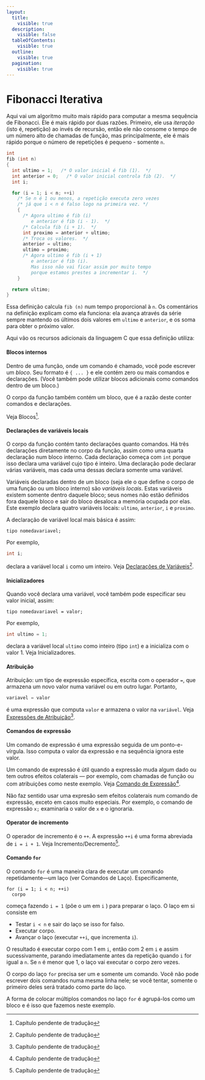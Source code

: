 ```yaml
---
layout:
  title:
    visible: true
  description:
    visible: false
  tableOfContents:
    visible: true
  outline:
    visible: true
  pagination:
    visible: true
---
```


# Fibonacci Iterativa

Aqui vai um algoritmo muito mais rápido para computar a mesma sequência de Fibonacci. Ele é mais rápido por duas razões. Primeiro, ele usa _iteração_ (isto é, repetição) ao invés de recursão, então ele não consome o tempo de um número alto de chamadas de função, mas principalmente, ele é mais rápido porque o número de repetições é pequeno - somente `n`.

```c
int
fib (int n)
{
  int ultimo = 1;   /* O valor inicial é fib (1).  */
  int anterior = 0;   /* O valor inicial controla fib (2).  */
  int i;

  for (i = 1; i < n; ++i)
    /* Se n é 1 ou menos, a repetição executa zero vezes
    /* já que i < n é falso logo na primeira vez. */
    {
      /* Agora ultimo é fib (i)
         e anterior é fib (i - 1).  */
      /* Calcula fib (i + 1).  */
      int proximo = anterior + ultimo;
      /* Troca os valores.  */
      anterior = ultimo;
      ultimo = proximo;
      /* Agora ultimo é fib (i + 1)
         e anterior é fib (i).
         Mas isso não vai ficar assim por muito tempo
         porque estamos prestes a incrementar i.  */
    }

  return ultimo;
}
```

Essa definição calcula `fib (n)` num tempo proporcional à `n`. Os comentários na definição explicam  como ela funciona: ela avança através da série sempre mantendo os últimos dois valores em `ultimo` e `anterior`, e os soma para obter o próximo valor.

Aqui vão os recursos adicionais da linguagem C que essa definição utiliza:

#### **Blocos internos**

Dentro de uma função, onde um comando é chamado, você pode escrever um _bloco_. Seu formato é `{ ... }` e ele contém zero ou mais comandos e declarações. (Você também pode utilizar blocos adicionais como comandos dentro de um bloco.)

O corpo da função também contém um bloco, que é a razão deste conter comandos e declarações.

Veja Blocos[^1].

#### **Declarações de variáveis locais**

O corpo da função contém tanto declarações quanto comandos. Há três declarações diretamente no corpo da função, assim como uma quarta declaração num bloco interno. Cada declaração começa com `int` porque isso declara uma variável cujo tipo é inteiro. Uma declaração pode declarar várias variáveis, mas cada uma dessas declara somente uma variável.

Variáveis declaradas dentro de um bloco (seja ele o que define o corpo de uma função ou um bloco interno) são _variáveis locais_. Estas variáveis existem somente dentro daquele bloco; seus nomes não estão definidos fora daquele bloco e sair do bloco desaloca a memória ocupada por elas. Este exemplo declara quatro variáveis locais: `ultimo`, `anterior`, `i` e `proximo`.  &#x20;

A declaração de variável local mais básica é assim:

```
tipo nomedavariavel;
```

Por exemplo,

```c
int i;
```

declara a variável local `i` como um inteiro. Veja [Declarações de Variáveis](#user-content-fn-2)[^2].

#### **Inicializadores**

Quando você declara uma variável, você também pode especificar seu valor inicial, assim:

```
tipo nomedavariavel = valor;
```

Por exemplo,

```c
int ultimo = 1;
```

declara a variável local `ultimo` como inteiro (tipo `int`) e a inicializa com o valor 1. Veja Inicializadores.

#### **Atribuição**

Atribuição: um tipo de expressão específica, escrita com o operador `=`, que armazena um novo valor numa variável ou em outro lugar. Portanto,

```c
variavel = valor
```

é uma expressão que computa `valor` e armazena o valor na `variável`. Veja [Expressões de Atribuição](#user-content-fn-3)[^3].

#### **Comandos de expressão**

Um comando de expressão é uma expressão seguida de um ponto-e-vírgula. Isso computa o valor da expressão e na sequência ignora este valor.

Um comando de expressão é útil quando a expressão muda algum dado ou tem outros efeitos colaterais — por exemplo, com chamadas de função ou com atribuições como neste exemplo. Veja [Comando de Expressão](#user-content-fn-4)[^4].

Não faz sentido usar uma expresão sem efeitos colaterais num comando de expressão, exceto em casos muito especiais. Por exemplo, o comando de expressão `x;` examinaria o valor de `x` e o ignoraria.

#### **Operator de incremento**

O operador de incremento é o `++`. A expressão `++i` é uma forma abreviada de `i = i + 1`. Veja Incremento/Decremento[^5].

#### Comando `for`

O comando `for` é uma maneira clara de executar um comando repetidamente—um laço (ver Comandos de Laço). Especificamente,

```
for (i = 1; i < n; ++i)
  corpo
```

começa fazendo `i = 1` (põe o um em `i` ) para preparar o laço. O laço em si consiste em

* Testar `i < n` e sair do laço se isso for falso.
* Executar corpo.
* Avançar o laço (executar `++i`, que incrementa `i`).

O resultado é executar corpo com 1 em `i`, então com 2 em `i` e assim sucessivamente, parando imediatamente antes da repetição quando `i` for igual a `n`. Se `n` é menor que 1, o laço vai executar o corpo zero vezes.

O corpo do laço `for` precisa ser um e somente um comando. Você não pode escrever dois comandos numa mesma linha nele; se você tentar, somente o primeiro deles será tratado como parte do laço.

A forma de colocar múltiplos comandos no laço `for` é agrupá-los como um bloco e é isso que fazemos neste exemplo.

[^1]: Capítulo pendente de tradução

[^2]: Capítulo pendente de tradução

[^3]: Capítulo pendente de tradução

[^4]: Capítulo pendente de tradução

[^5]: Capítulo pendente de tradução
